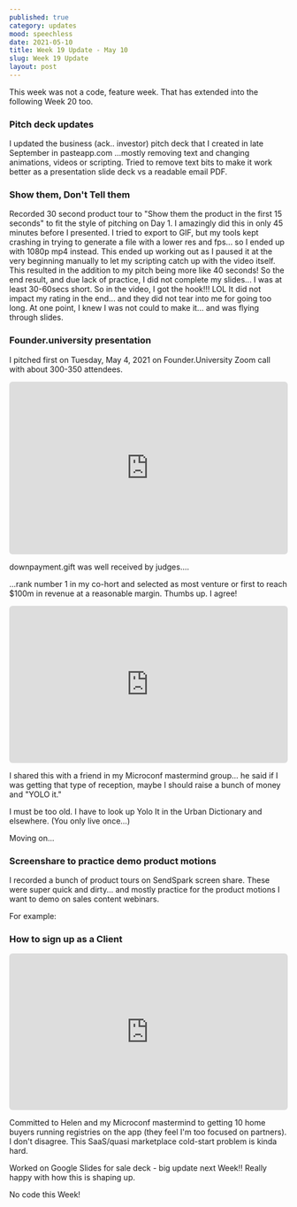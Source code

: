```yaml
---
published: true
category: updates
mood: speechless
date: 2021-05-10
title: Week 19 Update - May 10
slug: Week 19 Update
layout: post
---
```


This week was not a code, feature week.  That has extended into the following Week 20 too.

### Pitch deck updates

I updated the business (ack.. investor) pitch deck that I created in late September in pasteapp.com 
...mostly removing text and changing animations, videos or scripting.  Tried to remove text bits to make it work better as a presentation slide deck vs a readable email PDF.

### Show them, Don't Tell them

Recorded 30 second product tour to "Show them the product in the first 15 seconds" to fit the style of pitching on Day 1.  I amazingly did this in only 45 minutes before I presented.  I tried to export to GIF, but my tools kept crashing in trying to generate a file with a lower res and fps... so I ended up with 1080p mp4 instead.  This ended up working out as I paused it at the very beginning manually to let my scripting catch up with the video itself.  This resulted in the addition to my pitch being more like 40 seconds!   So the end result, and due lack of practice, I did not complete my slides... I was at least 30-60secs short.  So in the video, I got the hook!!!  LOL   It did not impact my rating in the end... and they did not tear into me for going too long.  At one point, I knew I was not could to make it... and was flying through slides.

### Founder.university presentation

I pitched first on Tuesday, May 4, 2021 on Founder.University Zoom call with about 300-350 attendees. 

<div style="position:relative;height:0;width:100%;padding-bottom:61.99186991869918%"><iframe src="https://app.sendspark.com/embed/mpxadliy39f0zx434tlnxod0zyo4q47i" frameBorder="0" style="position:absolute;width:100%;height:100%;border-radius:6px;left:0;top:0" allowfullscreen=""></iframe></div>

downpayment.gift was well received by judges.... 

<!--more-->

...rank number 1 in my co-hort and selected as most venture or first to reach $100m in revenue at a reasonable margin.  Thumbs up.  I agree!

<div style="position:relative;height:0;width:100%;padding-bottom:56.25%"><iframe src="https://app.sendspark.com/embed/5ts2nwzks5lv7ijlwy89sl29x6jwqxlt" frameBorder="0" style="position:absolute;width:100%;height:100%;border-radius:6px;left:0;top:0" allowfullscreen=""></iframe></div>

I shared this with a friend in my Microconf mastermind group... 
 he said if I was getting that type of reception, maybe I should raise a bunch of money and "YOLO it."

I must be too old.  I have to look up Yolo It in the Urban Dictionary and elsewhere.  (You only live once...)

Moving on...

### Screenshare to practice demo product motions

I recorded a bunch of product tours on SendSpark screen share.  These were super quick and dirty... and mostly practice for the product motions I want to demo on sales content webinars.

For example:

### How to sign up as a Client

<div style="position:relative;height:0;width:100%;padding-bottom:56.19047619047619%"><iframe src="https://app.sendspark.com/embed/rzctsxf7f6ij55bporynzv0n0uhmyu37" frameBorder="0" style="position:absolute;width:100%;height:100%;border-radius:6px;left:0;top:0" allowfullscreen=""></iframe></div>


Committed to Helen and my Microconf mastermind to getting 10 home buyers running registries on the app 
 (they feel I'm too focused on partners).  I don't disagree.  This SaaS/quasi marketplace cold-start problem is kinda hard.

Worked on Google Slides for sale deck - big update next Week!!   Really happy with how this is shaping up.

No code this Week!



    